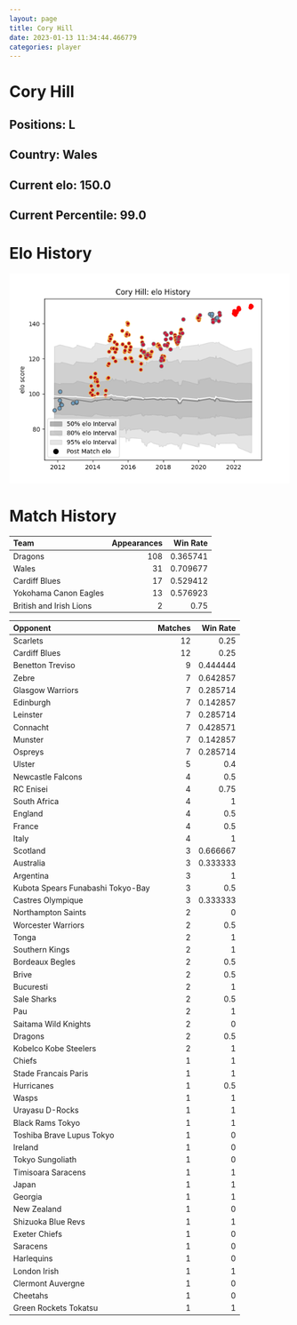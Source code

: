 ```yaml
---  
layout: page  
title: Cory Hill  
date: 2023-01-13 11:34:44.466779  
categories: player  
---
```

# Cory Hill

## Positions: L

## Country: Wales

## Current elo: 150.0

## Current Percentile: 99.0

# Elo History


![elo history](history_CoryHill.png)
# Match History


| Team                    |   Appearances |   Win Rate |
|:------------------------|--------------:|-----------:|
| Dragons                 |           108 |   0.365741 |
| Wales                   |            31 |   0.709677 |
| Cardiff Blues           |            17 |   0.529412 |
| Yokohama Canon Eagles   |            13 |   0.576923 |
| British and Irish Lions |             2 |   0.75     |

| Opponent                          |   Matches |   Win Rate |
|:----------------------------------|----------:|-----------:|
| Scarlets                          |        12 |   0.25     |
| Cardiff Blues                     |        12 |   0.25     |
| Benetton Treviso                  |         9 |   0.444444 |
| Zebre                             |         7 |   0.642857 |
| Glasgow Warriors                  |         7 |   0.285714 |
| Edinburgh                         |         7 |   0.142857 |
| Leinster                          |         7 |   0.285714 |
| Connacht                          |         7 |   0.428571 |
| Munster                           |         7 |   0.142857 |
| Ospreys                           |         7 |   0.285714 |
| Ulster                            |         5 |   0.4      |
| Newcastle Falcons                 |         4 |   0.5      |
| RC Enisei                         |         4 |   0.75     |
| South Africa                      |         4 |   1        |
| England                           |         4 |   0.5      |
| France                            |         4 |   0.5      |
| Italy                             |         4 |   1        |
| Scotland                          |         3 |   0.666667 |
| Australia                         |         3 |   0.333333 |
| Argentina                         |         3 |   1        |
| Kubota Spears Funabashi Tokyo-Bay |         3 |   0.5      |
| Castres Olympique                 |         3 |   0.333333 |
| Northampton Saints                |         2 |   0        |
| Worcester Warriors                |         2 |   0.5      |
| Tonga                             |         2 |   1        |
| Southern Kings                    |         2 |   1        |
| Bordeaux Begles                   |         2 |   0.5      |
| Brive                             |         2 |   0.5      |
| Bucuresti                         |         2 |   1        |
| Sale Sharks                       |         2 |   0.5      |
| Pau                               |         2 |   1        |
| Saitama Wild Knights              |         2 |   0        |
| Dragons                           |         2 |   0.5      |
| Kobelco Kobe Steelers             |         2 |   1        |
| Chiefs                            |         1 |   1        |
| Stade Francais Paris              |         1 |   1        |
| Hurricanes                        |         1 |   0.5      |
| Wasps                             |         1 |   1        |
| Urayasu D-Rocks                   |         1 |   1        |
| Black Rams Tokyo                  |         1 |   1        |
| Toshiba Brave Lupus Tokyo         |         1 |   0        |
| Ireland                           |         1 |   0        |
| Tokyo Sungoliath                  |         1 |   0        |
| Timisoara Saracens                |         1 |   1        |
| Japan                             |         1 |   1        |
| Georgia                           |         1 |   1        |
| New Zealand                       |         1 |   0        |
| Shizuoka Blue Revs                |         1 |   1        |
| Exeter Chiefs                     |         1 |   0        |
| Saracens                          |         1 |   0        |
| Harlequins                        |         1 |   0        |
| London Irish                      |         1 |   1        |
| Clermont Auvergne                 |         1 |   0        |
| Cheetahs                          |         1 |   0        |
| Green Rockets Tokatsu             |         1 |   1        |